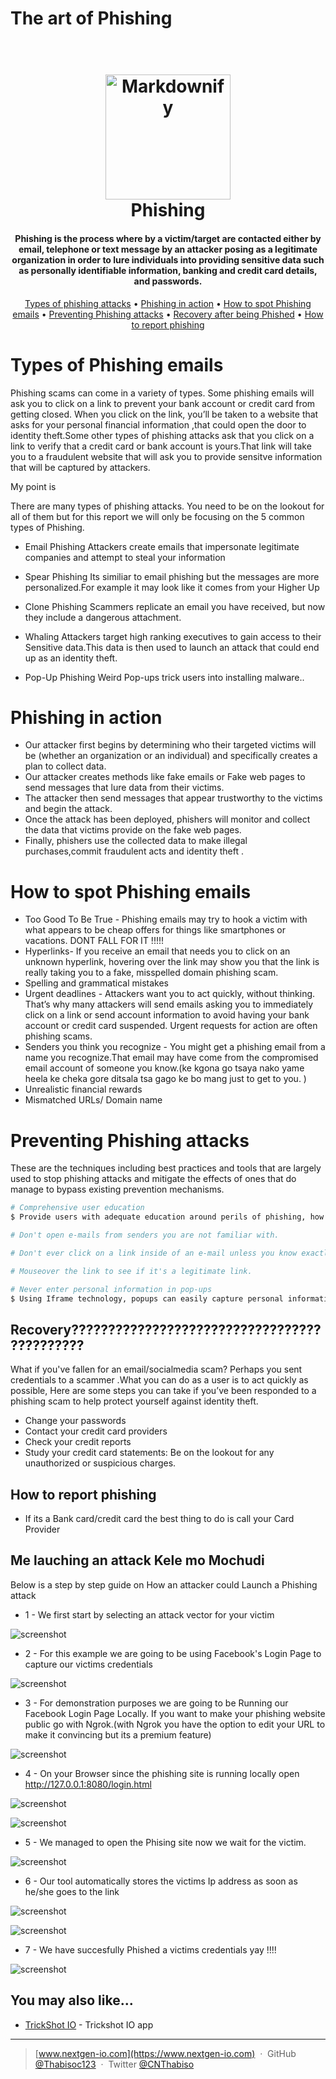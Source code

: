 # The art of Phishing

<h1 align="center">
  <br>
  <a href="http://www.amitmerchant.com/electron-markdownify"><img src="https://raw.githubusercontent.com/amitmerchant1990/electron-markdownify/master/app/img/markdownify.png" alt="Markdownify" width="200"></a>
  <br>
 Phishing
  <br>
</h1>

<h4 align="center">Phishing is the process where by a victim/target are contacted either by email, telephone or text message by an attacker posing as a legitimate organization in order to lure individuals into providing sensitive data such as personally identifiable information, banking and credit card details, and passwords.   </h4>


<p align="center">
 <a href="#Types of Phishing emails">Types of phishing attacks</a> •
  <a href="#Phishing in action">Phishing in action</a> •
  <a href="#How to spot Phishing emails">How to spot Phishing emails</a> •
  <a href="#Preventing Phishing attacks">Preventing Phishing attacks</a> •
  <a href="#Recovery????????????????????????????????????????????">Recovery after being Phished</a> •
  <a href="#How to report phishing">How to report phishing</a>
</p>


# Types of Phishing emails

Phishing scams can come in a variety of types. Some phishing emails will ask you to click on a link to prevent your bank account or credit card from getting closed. When you click on the link, you’ll be taken to a website that asks for your personal financial information ,that could open the door to identity theft.Some other types of phishing attacks ask that you click on a link to verify that a credit card or bank account is yours.That link will take you to a fraudulent website that will ask you to provide sensitve information that will be captured by attackers.

My point is

 There are many types of phishing attacks. You need to be on the lookout for all of them but for this report we will only  be focusing on the 5 common types of Phishing.

 - Email Phishing
Attackers create emails that impersonate legitimate companies and attempt to steal your information

 - Spear Phishing
Its similiar to email phishing but the messages are more personalized.For example it may look like it comes from your Higher Up

 - Clone Phishing
Scammers replicate an email you have received, but now they include a dangerous attachment.


 - Whaling
Attackers target high ranking executives to gain access to their Sensitive data.This data is then used to launch an attack that could end up as an identity theft.

 - Pop-Up Phishing
Weird Pop-ups trick users into installing malware..


# Phishing in action

- Our attacker first begins by determining who their targeted victims will be (whether an organization or an individual) and specifically creates a plan to collect data.
- Our attacker creates methods like fake emails or Fake web pages to send messages that lure data from their victims.
- The attacker then send messages that appear trustworthy to the victims and begin the attack.
- Once the attack has been deployed, phishers will monitor and collect the data that victims provide on the fake web pages.
- Finally, phishers use the collected data to make illegal purchases,commit fraudulent acts and identity theft .


# How to spot Phishing emails

* Too Good To Be True - Phishing emails may try to hook a victim with what appears to be cheap offers for things like smartphones or vacations. DONT FALL FOR IT !!!!!
* Hyperlinks- If you receive an email that needs you to click on an unknown hyperlink, hovering over the link may show you that the link is really taking you to a fake, misspelled domain phishing scam.
* Spelling and grammatical mistakes
* Urgent deadlines - Attackers want you to act quickly, without thinking. That’s why many attackers will send emails asking you to immediately click on a link or send account information to avoid having your bank account or credit card suspended. Urgent requests for action are often phishing scams.
* Senders you think you recognize - You might get a phishing email from a name you recognize.That email may have come from the compromised email account of someone you know.(ke kgona go tsaya nako yame heela ke cheka gore ditsala tsa gago ke bo mang just to get to you. )
* Unrealistic financial rewards
* Mismatched URLs/ Domain name


# Preventing Phishing attacks

These are the techniques including best practices and tools that are largely used to stop phishing attacks and mitigate the effects of ones that do manage to bypass existing prevention mechanisms. 

```bash
# Comprehensive user education
$ Provide users with adequate education around perils of phishing, how to spot suspect communications and what to do once an attack has been identified.

# Don't open e-mails from senders you are not familiar with.

# Don't ever click on a link inside of an e-mail unless you know exactly where it's going.

# Mouseover the link to see if it's a legitimate link.

# Never enter personal information in pop-ups
$ Using Iframe technology, popups can easily capture personal information and send to a different domain.

```


## Recovery????????????????????????????????????????????

What if you've fallen for an email/socialmedia scam? Perhaps you sent credentials to a scammer .What you can do as a user is to act quickly as possible,
 Here are some steps you can take if you’ve been responded to a phishing scam to help protect yourself against identity theft.

- Change your passwords
- Contact your credit card providers
- Check your credit reports
- Study your credit card statements: Be on the lookout for any unauthorized or suspicious charges.

## How to report phishing

 - If its a Bank card/credit card the best thing to do is call your Card Provider 


## Me lauching an attack Kele mo Mochudi

Below is a step by step guide on How an attacker could Launch a Phishing attack


 - 1 - We first start by selecting an attack vector for your victim

![screenshot](1.png)



- 2 - For this example we are going to be using Facebook's Login Page to capture our victims credentials

![screenshot](2.png)


- 3 - For demonstration purposes we are going to be Running our Facebook Login Page Locally. If you want to make your phishing website public go with Ngrok.(with Ngrok you have the option to edit your URL to make it convincing but its a premium feature)

![screenshot](3.png)

- 4 - On your Browser since the phishing site is running locally open http://127.0.0.1:8080/login.html

![screenshot](4.png)

![screenshot](5.png)



- 5 -  We managed to open the Phising site now we wait for the victim.

![screenshot](6.png)


- 6 -  Our tool automatically stores the victims Ip address as soon as he/she goes to the link

![screenshot](7.png)

![screenshot](8.png)


- 7 - We have succesfully Phished a victims credentials yay !!!! 


![screenshot](8.png)




## You may also like...

- [TrickShot  IO](https://github.com/Thabisoc123/Trickshot) - Trickshot IO app



---

> [www.nextgen-io.com](https://www.nextgen-io.com) &nbsp;&middot;&nbsp;
> GitHub [@Thabisoc123](https://github.com/Thabisoc123) &nbsp;&middot;&nbsp;
> Twitter [@CNThabiso](https://twitter.com/CNThabiso)


